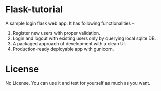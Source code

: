 # Flask-tutorial
A sample login flask web app. It has following functionalities -
1. Register new users with proper validation.
2. Login and logout with existing users only by querying local sqlite DB.
3. A packaged approach of development with a clean UI.
4. Production-ready deployable app with gunicorn.

# License
No License. You can use it and test for yourself as much as you want.

